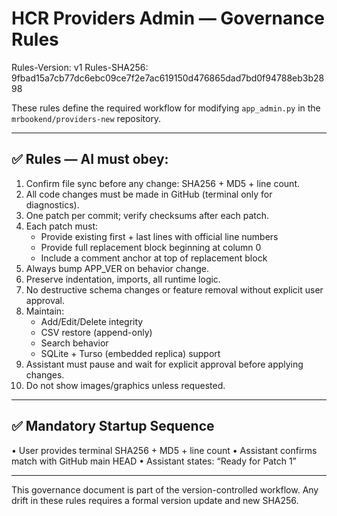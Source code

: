 # HCR Providers Admin — Governance Rules
Rules-Version: v1
Rules-SHA256: 9fbad15a7cb77dc6ebc09ce7f2e7ac619150d476865dad7bd0f94788eb3b2898

These rules define the required workflow for modifying `app_admin.py` in the
`mrbookend/providers-new` repository.

---

## ✅ Rules — AI must obey:

1. Confirm file sync before any change: SHA256 + MD5 + line count.
2. All code changes must be made in GitHub (terminal only for diagnostics).
3. One patch per commit; verify checksums after each patch.
4. Each patch must:
   - Provide existing first + last lines with official line numbers
   - Provide full replacement block beginning at column 0
   - Include a comment anchor at top of replacement block
5. Always bump APP_VER on behavior change.
6. Preserve indentation, imports, all runtime logic.
7. No destructive schema changes or feature removal without explicit user approval.
8. Maintain:
   - Add/Edit/Delete integrity
   - CSV restore (append-only)
   - Search behavior
   - SQLite + Turso (embedded replica) support
9. Assistant must pause and wait for explicit approval before applying changes.
10. Do not show images/graphics unless requested.

---

## ✅ Mandatory Startup Sequence
• User provides terminal SHA256 + MD5 + line count
• Assistant confirms match with GitHub main HEAD
• Assistant states: “Ready for Patch 1”

---

This governance document is part of the version-controlled workflow.
Any drift in these rules requires a formal version update and new SHA256.
